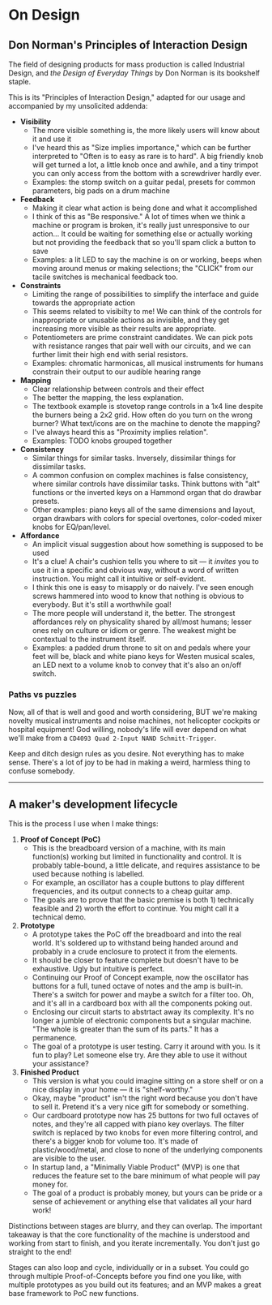 # On Design

<!-- TODO: rename file -->

<!-- TODO: intro text -->

<!-- TODO image: intro image? -->

## Don Norman's Principles of Interaction Design

The field of designing products for mass production is called Industrial Design, and _the Design of Everyday Things_ by Don Norman is its bookshelf staple. <!-- Two thing I want to share from it are TODO MENTAL MODEL thing and design principles. -->

<!-- ### TODO MENTAL MODEL thing

hey

A fun way to explore this idea is to have somebody explain a piece of technology and see how it differs from your understanding or even the manufacturer's description. -->

This is its "Principles of Interaction Design," adapted for our usage and accompanied by my unsolicited addenda:

* **Visibility**
    * The more visible something is, the more likely users will know about it and use it
    <!-- * Basically, make things you want the user to do easy, and things you want to allow but caution against harder.  -->
    * I've heard this as "Size implies importance," which can be further interpreted to "Often is to easy as rare is to hard". A big friendly knob will get turned a lot, a little knob once and awhile, and a tiny trimpot you can only access from the bottom with a screwdriver hardly ever.
    <!-- * I am big into making things big, and I don't shy away from it. I see a lot of gadgets that are basically like "this other thing but now it's smaller" or whatever and I think that is kind of misguided. -->
    * Examples: the stomp switch on a guitar pedal, presets for common parameters, big pads on a drum machine
* **Feedback**
    * Making it clear what action is being done and what it accomplished
    * I think of this as "Be responsive." A lot of times when we think a machine or program is broken, it's really just unresponsive to our action... It could be waiting for something else or actually working but not providing the feedback that  so you'll spam click a button to save
    * Examples: a lit LED to say the machine is on or working, beeps when moving around menus or making selections; the "CLICK" from our tacile switches is mechanical feedback too.
* **Constraints**
    * Limiting the range of possibilities to simplify the interface and guide towards the appropriate action
    * This seems related to visibilty to me! We can think of the controls for inappropriate or unusable actions as invisible, and they get increasing more visible as their results are appropriate.
    * Potentiometers are prime constraint candidates. We can pick pots with resistance ranges that pair well with our circuits, and we can further limit their high end with serial resistors.
    * Examples: chromatic harmonicas, all musical instruments for humans constrain their output to our audible hearing range
* **Mapping**
    * Clear relationship between controls and their effect
    * The better the mapping, the less explanation.
    * The textbook example is stovetop range controls in a 1x4 line despite the burners being a 2x2 grid. How often do you turn on the wrong burner? What text/icons are on the machine to denote the mapping?
    * I've always heard this as "Proximity implies relation".
    * Examples: TODO knobs grouped together
* **Consistency**
    * Similar things for similar tasks. Inversely, dissimilar things for dissimilar tasks.
    * A common confusion on complex machines is false consistency, where similar controls have dissimilar tasks. Think buttons with "alt" functions or the inverted keys on a Hammond organ that do drawbar presets.
    * Other examples: piano keys all of the same dimensions and layout, organ drawbars with colors for special overtones, color-coded mixer knobs for EQ/pan/level.
* **Affordance**
    * An implicit visual suggestion about how something is supposed to be used
    * It's a clue! A chair's cushion tells you where to sit &mdash; it _invites_ you to use it in a specific and obvious way, without a word of written instruction. You might call it intuitive or self-evident.
    * I think this one is easy to misapply or do naively. I've seen enough screws hammered into wood to know that nothing is obvious to everybody. But it's still a worthwhile goal!
    * The more people will understand it, the better. The strongest affordances rely on physicality shared by all/most humans; lesser ones rely on culture or idiom or genre. The weakest might be contextual to the instrument itself.
    * Examples: a padded drum throne to sit on and pedals where your feet will be, black and white piano keys for Westen musical scales, an LED next to a volume knob to convey that it's also an on/off switch.

<!-- ### More on "Constraint"

There's a balance to be had in how much control a user has over a machine. Too much control and it's overwhelming. Too little and it's a toy.

The bad news is that finding the right balance can be hard, but the good news is that, regardless of where you land, your design can still find an audience. Windows, Macintosh, and Linux computers all basically do the same stuff, but they attract different types of users who want different levels of control for different usages.

That's why I think it's naive to say one is empirically, blanketly better than the others. What makes a thing's design good or bad is just as much about the human using it as it is about the thing itself!

Something something market segmentation by level of constraint

-->

### Paths vs puzzles

Now, all of that is well and good and worth considering, BUT we're making novelty musical instruments and noise machines, not helicopter cockpits or hospital equipment! God willing, nobody's life will ever depend on what we'll make from a `CD4093 Quad 2-Input NAND Schmitt-Trigger`.

Keep and ditch design rules as you desire. Not everything has to make sense. There's a lot of joy to be had in making a weird, harmless thing to confuse somebody.

<!-- ## Gestalt

"The whole is greater than the sum of its parts."

  - Proximity
    - Proximity implies relation
  - Alignment
    - Also informs relation
  - Repetition
  - Contrast
    - size, color,

 -->

---

## A maker's development lifecycle

<!-- TODO IMAGE: drawing of "Proof of Concept" breadboard, prototype cardboard, and finished product-->

This is the process I use when I make things:

1. **Proof of Concept (PoC)**
    * This is the breadboard version of a machine, with its main function(s) working but limited in functionality and control. It is probably table-bound, a little delicate, and requires assistance to be used because nothing is labelled. 
    * For example, an oscillator has a couple buttons to play different frequencies, and its output connects to a cheap guitar amp.
    * The goals are to prove that the basic premise is both 1) technically feasible and 2) worth the effort to continue. You might call it a technical demo.
2. **Prototype**
    * A prototype takes the PoC off the breadboard and into the real world. It's soldered up to withstand being handed around and probably in a crude enclosure to protect it from the elements.
    * It should be closer to feature complete but doesn't have to be exhaustive. Ugly but intuitive is perfect.
    * Continuing our Proof of Concept example, now the oscillator has buttons for a full, tuned octave of notes and the amp is built-in. There's a switch for power and maybe a switch for a filter too. Oh, and it's all in a cardboard box with all the components poking out.
    * Enclosing our circuit starts to abstrtact away its complexity. It's no longer a jumble of electronic components but a singular machine. "The whole is greater than the sum of its parts." It has a permanence.
    * The goal of a prototype is user testing. Carry it around with you. Is it fun to play? Let someone else try. Are they able to use it without your assistance?
3. **Finished Product**
    * This version is what you could imagine sitting on a store shelf or on a nice display in your home &mdash; it is "shelf-worthy."
    * Okay, maybe "product" isn't the right word because you don't have to sell it. Pretend it's a very nice gift for somebody or something.
    * Our cardboard prototype now has 25 buttons for two full octaves of notes, and they're all capped with piano key overlays. The filter switch is replaced by two knobs for even more filtering control, and there's a bigger knob for volume too. It's made of plastic/wood/metal, and close to none of the underlying components are visible to the user.
    * In startup land, a "Minimally Viable Product" (MVP) is one that reduces the feature set to the bare minimum of what people will pay money for.
    * The goal of a product is probably money, but yours can be pride or a sense of achievement or anything else that validates all your hard work!

Distinctions between stages are blurry, and they can overlap. The important takeaway is that the core functionality of the machine is understood and working from start to finish, and you iterate incrementally. You don't just go straight to the end!

Stages can also loop and cycle, individually or in a subset. You could go through multiple Proof-of-Concepts before you find one you like, with multiple prototypes as you build out its features; and an MVP makes a great base framework to PoC new functions.

<!-- TODO: maybe annotate minutiae here, silkscreened stompboxes -->

<!-- * Breadboards are well suited to the proof of concept phase but I don't like them much beyond that. In fact, I start to get anxious when breadboards are too busy. Get that soldered up before the cat knocks it over!
* My pet peeve about a lot of electronics projects is that they either basically stop at the prototype "components in a box" phase and lack polish or they try to skip the prototype stage entirely and  -->

<!-- ## Further Reading

* Don't Make Me Think by Steve Krug
    * This is the book I read in college for web design and I'd later get it for interns at work. Its title is its premise: the less a user has to think to use your product, the better. Any edition you can find will feel dated, but, like Don Norman's work, the core ideas are timeless.
* Push Turn Move: Interface Design in Electronic Music by Kim Bjørn
    * In coffee table book about synths and their design decisions, interspersed with interviews from their designers. It's very cool and colorful but a lot to digest and hard to summarize. Definitely a great gift for any gearhead. -->

  <!-- - We know this machines function. We know what it does. But we don't know its form. We don't know how we use it. Let's design a form for the space drum function.
  - There's a lot to say about design, none of which I'm qualified to do.
  - It is NOT just aesthetic. Smart TV. Form vs Function... Form AND Function.
  - Sound overwhelming? You've already been making design decisions. Resistors -> pots, pot direction, taper/sweep. Any fine-tuning you've done to make a circuit more fun/approachable/useful.
  - Form changes based on how the function is to be used.
  - 3 questions, flip a coin, 6 permutations:
    - Handheld/small vs tabletop/big
    - Musical instrument vs professional utility
    - One-off for someone specific you love vs for strangers on Amazon
  - You decide
    - Standalone vs part of a bigger system
    - What is controlled vs fixed
    - Lights
    - Name! Recall triangle-as-square.
  - Draw it and we'll come back to review -->

<!-- ## og notes from kirk's calss

- Design
  - "Interface"... what comes to mind?
    - Apple vs Android. How you interact w/ a device
    - Point of contact between to different things
  - Everything in the design world has two components
    - The job at hand: what it's supposed to do
    - The hand at job: what the human interacts with
    - ie, a hammer is intuitive bc we'd never pick it up by the mallet
  - Every instrument has two components
    - Generator: how it vibrates air
    - Interace: how its user control it
    - Different instruments can share generators but not interfaces, and vice versa: organs vs harpsichords vs synths all have keybaords, and wind instruments have a consistent interface but are in different keys
  - Anthony, a puppeteer: form vs function is a forever debate
    - a cool looking puppet may not be easy to use
  - Kirk used to talk about more instruments but keeps narrowing it down bc who knows if that's useful
    - Mbira aka Kalimba aka thumb piano
  - We have cart blanche in the design!!
  - Example projects
    - Ramona Sharples plexiglass synth
    - Bob Motown cat undertoner -->

  <!-- - Homework: something to present!
    - Nothing too small. Triangle-as-square
    - Crafty? Try making an enclosure
    - Will also accept drawings or theoretical schematics. Talk through it
    - "Perfect is the enemy of good". Cautionary tale: Troy's guitar. Incremental progress is still progress. None of this matters. Perfection is an illusion. -->

<!-- - Anthony: How do you "compose" with these circuits?
    - Big great ol question! Kirk recommends just making a lot of stuff and using those pieces in your comps.
    - Could be an analog about film/TV: is the narrative made in the script or later in editing?
    - How can we use the things we can make, how can we make things we can use, how do we want to, etc. -> industrial design. All consumer goods are an answer to the question "What is the cheapest way to make a thing that people will use" -->